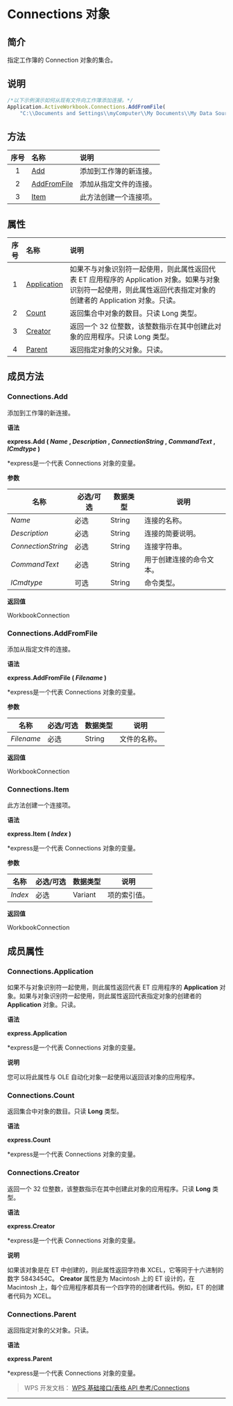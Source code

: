 # Connections 对象

## 简介

指定工作簿的 Connection 对象的集合。

## 说明

``` JavaScript
/*以下示例演示如何从现有文件向工作簿添加连接。*/
Application.ActiveWorkbook.Connections.AddFromFile(
    "C:\\Documents and Settings\\myComputer\\My Documents\\My Data Sources\\Northwind 2007 Customers.odc")
```

## 方法

| 序号 | 名称                                    | 说明                   |
|:----:|:----------------------------------------|:-----------------------|
|  1   | [Add](#Connections.Add)                 | 添加到工作簿的新连接。 |
|  2   | [AddFromFile](#Connections.AddFromFile) | 添加从指定文件的连接。 |
|  3   | [Item](#Connections.Item)               | 此方法创建一个连接项。 |

## 属性

| 序号 | 名称                                    | 说明                                                                                                                                                               |
|:----:|:----------------------------------------|:-------------------------------------------------------------------------------------------------------------------------------------------------------------------|
|  1   | [Application](#Connections.Application) | 如果不与对象识别符一起使用，则此属性返回代表 ET 应用程序的 Application 对象。如果与对象识别符一起使用，则此属性返回代表指定对象的创建者的 Application 对象。只读。 |
|  2   | [Count](#Connections.Count)             | 返回集合中对象的数目。只读 Long 类型。                                                                                                                             |
|  3   | [Creator](#Connections.Creator)         | 返回一个 32 位整数，该整数指示在其中创建此对象的应用程序。只读 Long 类型。                                                                                         |
|  4   | [Parent](#Connections.Parent)           | 返回指定对象的父对象。只读。                                                                                                                                       |

## 成员方法

### Connections.Add

添加到工作簿的新连接。

**语法**

**express.Add ( *Name* , *Description* , *ConnectionString* , *CommandText* , *lCmdtype* )**

\*express是一个代表 Connections 对象的变量。

**参数**

| 名称               | 必选/可选 | 数据类型 | 说明                     |
|--------------------|-----------|----------|--------------------------|
| *Name*             | 必选      | String   | 连接的名称。             |
| *Description*      | 必选      | String   | 连接的简要说明。         |
| *ConnectionString* | 必选      | String   | 连接字符串。             |
| *CommandText*      | 必选      | String   | 用于创建连接的命令文本。 |
| *lCmdtype*         | 可选      | String   | 命令类型。               |

**返回值**

WorkbookConnection

### Connections.AddFromFile

添加从指定文件的连接。

**语法**

**express.AddFromFile ( *Filename* )**

\*express是一个代表 Connections 对象的变量。

**参数**

| 名称       | 必选/可选 | 数据类型 | 说明         |
|------------|-----------|----------|--------------|
| *Filename* | 必选      | String   | 文件的名称。 |

**返回值**

WorkbookConnection

### Connections.Item

此方法创建一个连接项。

**语法**

**express.Item ( *Index* )**

\*express是一个代表 Connections 对象的变量。

**参数**

| 名称    | 必选/可选 | 数据类型 | 说明         |
|---------|-----------|----------|--------------|
| *Index* | 必选      | Variant  | 项的索引值。 |

**返回值**

WorkbookConnection

## 成员属性

### Connections.Application

如果不与对象识别符一起使用，则此属性返回代表 ET 应用程序的 **Application** 对象。如果与对象识别符一起使用，则此属性返回代表指定对象的创建者的 **Application** 对象。只读。

**语法**

**express.Application**

\*express是一个代表 Connections 对象的变量。

**说明**

您可以将此属性与 OLE 自动化对象一起使用以返回该对象的应用程序。

### Connections.Count

返回集合中对象的数目。只读 **Long** 类型。

**语法**

**express.Count**

\*express是一个代表 Connections 对象的变量。

### Connections.Creator

返回一个 32 位整数，该整数指示在其中创建此对象的应用程序。只读 **Long** 类型。

**语法**

**express.Creator**

\*express是一个代表 Connections 对象的变量。

**说明**

如果该对象是在 ET 中创建的，则此属性返回字符串 XCEL，它等同于十六进制的数字 5843454C。 **Creator** 属性是为 Macintosh 上的 ET 设计的，在 Macintosh 上，每个应用程序都具有一个四字符的创建者代码。例如，ET 的创建者代码为 XCEL。

### Connections.Parent

返回指定对象的父对象。只读。

**语法**

**express.Parent**

\*express是一个代表 Connections 对象的变量。

> WPS 开发文档： [WPS 基础接口/表格 API 参考/Connections](https://qn.cache.wpscdn.cn/encs/doc/office_v19/index.htm)

------------------------------------------------------------------------

